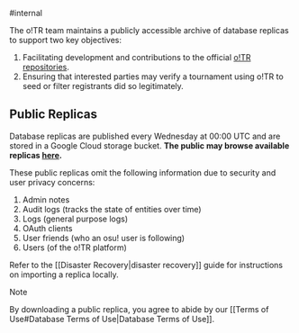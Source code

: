 #internal 

The o!TR team maintains a publicly accessible archive of database replicas to support two key objectives:

1. Facilitating development and contributions to the official [o!TR repositories](https://github.com/osu-tournament-rating/).
2. Ensuring that interested parties may verify a tournament using o!TR to seed or filter registrants did so legitimately.

## Public Replicas

Database replicas are published every Wednesday at 00:00 UTC and are stored in a Google Cloud storage bucket. **The public may browse available replicas [here](https://data.otr.stagec.xyz/).**

These public replicas omit the following information due to security and user privacy concerns:

1. Admin notes
2. Audit logs (tracks the state of entities over time)
3. Logs (general purpose logs)
4. OAuth clients
5. User friends (who an osu! user is following)
6. Users (of the o!TR platform)

Refer to the [[Disaster Recovery|disaster recovery]] guide for instructions on importing a replica locally.

> [!note]
> By downloading a public replica, you agree to abide by our [[Terms of Use#Database Terms of Use|Database Terms of Use]].
